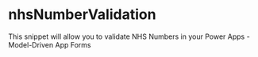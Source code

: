 # nhsNumberValidation
This snippet will allow you to validate NHS Numbers in your Power Apps - Model-Driven App Forms
